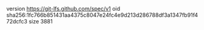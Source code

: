 version https://git-lfs.github.com/spec/v1
oid sha256:1fc766b851431aa4375c8047e24fc4e9d213d286788df3a1347fb91f472dcfc3
size 3881
